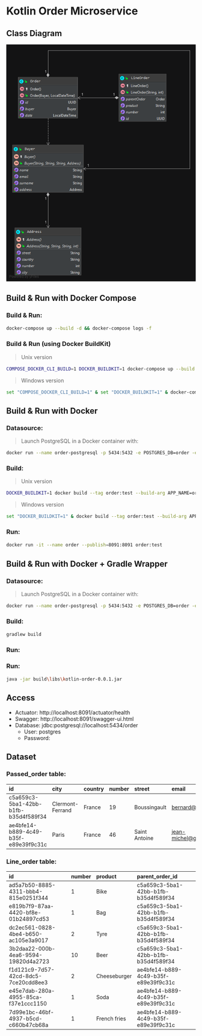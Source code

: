 # Kotlin Order Microservice

## Class Diagram
![](img/class-diagram.png)

## Build & Run with Docker Compose
### Build & Run:
```sh
docker-compose up --build -d && docker-compose logs -f
```

### Build & Run (using **Docker BuildKit**)
> Unix version
```sh
COMPOSE_DOCKER_CLI_BUILD=1 DOCKER_BUILDKIT=1 docker-compose up --build -d && docker-compose logs -f
```

> Windows version
```sh
set "COMPOSE_DOCKER_CLI_BUILD=1" & set "DOCKER_BUILDKIT=1" & docker-compose up --build -d && docker-compose logs -f
```

## Build & Run with Docker
### Datasource:
> Launch PostgreSQL in a Docker container with:
```sh
docker run --name order-postgresql -p 5434:5432 -e POSTGRES_DB=order -e POSTGRES_PASSWORD=pass postgres:12-alpine
```

### Build:
> Unix version
```sh
DOCKER_BUILDKIT=1 docker build --tag order:test --build-arg APP_NAME=order --build-arg APP_VERSION=0.0.1 --rm=true .
```

> Windows version
```sh
set "DOCKER_BUILDKIT=1" & docker build --tag order:test --build-arg APP_NAME=order --build-arg APP_VERSION=0.0.1 --rm=true .
```

### Run:
```sh
docker run -it --name order --publish=8091:8091 order:test
```

## Build & Run with Docker + Gradle Wrapper
### Datasource:
> Launch PostgreSQL in a Docker container with:
```sh
docker run --name order-postgresql -p 5434:5432 -e POSTGRES_DB=order -e POSTGRES_PASSWORD=pass postgres:12-alpine
```

### Build:
```sh
gradlew build
```

### Run:

### Run:
```sh
java -jar build\libs\kotlin-order-0.0.1.jar
```

## Access

- Actuator: http://localhost:8091/actuator/health
- Swagger: http://localhost:8091/swagger-ui.html
- Database: jdbc:postgresql://localhost:5434/order
  - User: postgres
  - Password:

## Dataset

### Passed_order table:

| id                                   | city             | country | number | street        | email                 | name     | surname     | date                       |
| :----------------------------------- | :--------------- | :------ | :----- | :------------ | :-------------------- | :------- | :---------- | :------------------------- |
| c5a659c3-5ba1-42bb-b1fb-b35d4f589f34 | Clermont-Ferrand | France  | 19     | Boussingault  | bernard@gmail.com     | Vaillant | Bernard     | 2017-03-12 14:18:58.000000 |
| ae4bfe14-b889-4c49-b35f-e89e39f9c31c | Paris            | France  | 46     | Saint Antoine | jean-michel@gmail.com | Dupont   | Jean-Michel | 2019-10-20 14:18:58.000000 |

### Line_order table:

| id                                   | number | product      | parent_order_id                      |
| :----------------------------------- | :----- | :----------- | :----------------------------------- |
| ad5a7b50-8885-4311-bbb4-815e0251f344 | 1      | Bike         | c5a659c3-5ba1-42bb-b1fb-b35d4f589f34 |
| e819b7f9-87aa-4420-bf8e-01b24897cd53 | 1      | Bag          | c5a659c3-5ba1-42bb-b1fb-b35d4f589f34 |
| dc2ec561-0828-4be4-b650-ac105e3a9017 | 2      | Tyre         | c5a659c3-5ba1-42bb-b1fb-b35d4f589f34 |
| 3b2daa22-000b-4ea6-9594-19820d4a2723 | 10     | Beer         | c5a659c3-5ba1-42bb-b1fb-b35d4f589f34 |
| f1d121c9-7d57-42cd-8dc5-7ce20cdd8ee3 | 2      | Cheeseburger | ae4bfe14-b889-4c49-b35f-e89e39f9c31c |
| e45e7dab-280a-4955-85ca-f37e1ccc1150 | 1      | Soda         | ae4bfe14-b889-4c49-b35f-e89e39f9c31c |
| 7d99e1bc-46bf-4937-b5cd-c660b47cb68a | 1      | French fries | ae4bfe14-b889-4c49-b35f-e89e39f9c31c |
